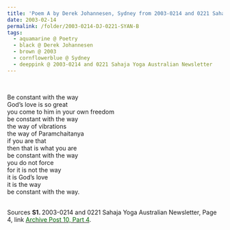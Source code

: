 ```yaml
---
title: 'Poem A by Derek Johannesen, Sydney from 2003-0214 and 0221 Sahaja Yoga Australian Newsletter, Page 4'
date: 2003-02-14
permalink: /folder/2003-0214-DJ-0221-SYAN-B
tags:
  - aquamarine @ Poetry
  - black @ Derek Johannesen
  - brown @ 2003
  - cornflowerblue @ Sydney
  - deeppink @ 2003-0214 and 0221 Sahaja Yoga Australian Newsletter
---
```


<br>

<p>
Be constant with the way<br>
God’s love is so great<br>
you come to him in your own freedom<br>
be constant with the way<br>
the way of vibrations<br>
the way of Paramchaitanya<br>
if you are that<br>
then that is what you are<br>
be constant with the way<br>
you do not force<br>
for it is not the way<br>
it is God’s love<br>
it is the way<br>
be constant with the way.<br>
</p>

<br>

<wave-list>
<list-title color="DarkSeaGreen" width="55">Sources</list-title>
  <list-item color="BlanchedAlmond"  width="280"><b>S1. </b> 2003-0214 and 0221 Sahaja Yoga Australian Newsletter, Page 4, link <a href="https://seven-teams.github.io/archives/2023/0727"><font color="DarkGreen">Archive Post 10, Part 4</font></a>.</list-item>
</wave-list>